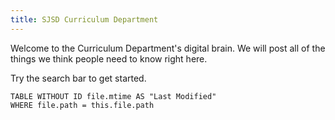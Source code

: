 ```yaml
---
title: SJSD Curriculum Department
---
```


Welcome to the Curriculum Department's digital brain.  We will post all of the things we think people need to know right here.

Try the search bar to get started.


```dataview
TABLE WITHOUT ID file.mtime AS "Last Modified"
WHERE file.path = this.file.path
```
